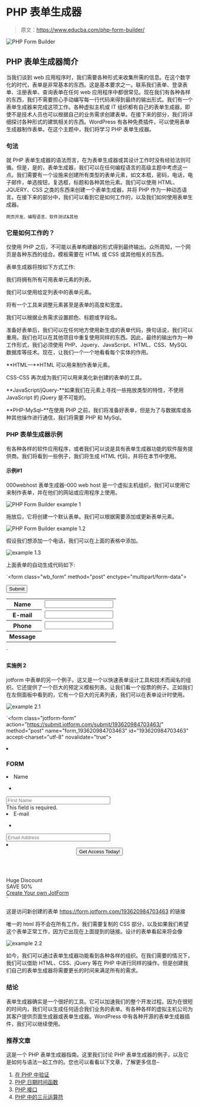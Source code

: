 # PHP 表单生成器

> 原文：<https://www.educba.com/php-form-builder/>

![PHP Form Builder](img/78bc4604d7ce5b8bd69d1aa82ccb9e7d.png)



## PHP 表单生成器简介

当我们谈到 web 应用程序时，我们需要各种形式来收集所需的信息。在这个数字化的时代，表单是非常基本的东西。这是基本要求之一。联系我们表单、登录表单、注册表单、查询表单在任何 web 应用程序中都很常见。现在我们有各种各样的东西，我们不需要担心手动编写每一行代码来得到最终的输出形式。我们有一个表单生成器来完成这项工作。各种虚拟主机或 IT 组织都有自己的表单生成器，即使不是技术人员也可以根据自己的业务需求创建表单。在接下来的部分，我们将详细探讨各种形式的建筑相关的东西。WordPress 有各种免费插件，可以使用表单生成器制作表单。在这个主题中，我们将学习 PHP 表单生成器。

### 句法

就 PHP 表单生成器的语法而言，在为表单生成器或其设计工作时没有经验法则可循。但是，是的，表单生成器，我们可以在任何编程语言的高级主题中考虑这一点。我们需要有一个设施来创建所有类型的表单元素，如文本框，密码，电话，电子邮件，单选按钮，复选框，标题和各种其他元素。我们可以使用 HTML、JQUERY、CSS 之类的东西来创建一个表单生成器，并将 PHP 作为一种动态语言。在接下来的部分中，我们可以看到它是如何工作的，以及我们如何使用表单生成器。

<small>网页开发、编程语言、软件测试&其他</small>

### 它是如何工作的？

仅使用 PHP 之后，不可能以表单构建器的形式得到最终输出。众所周知，一个网页是各种东西的组合。模板需要在 HTML 或 CSS 或其他相关的东西。

表单生成器将按如下方式工作:

我们将拥有所有可用表单元素的列表。

我们可以使用给定列表中的表单元素。

将有一个工具来调整元素甚至是表单的高度和宽度。

我们可以根据业务需求设置颜色、标题或字段名。

准备好表单后，我们可以在任何地方使用新生成的表单代码，换句话说，我们可以重用。我们也可以在其他项目中重复使用同样的东西。因此，最终的输出作为一种工作形式，我们必须使用 PHP、Jquery、JavaScript、HTML、CSS、MySQL 数据库等技术。现在，让我们一个一个地看看每个实体的作用。

**HTML—**HTML 可以用来制作表单元素。

CSS-CSS 再次成为我们可以用来美化新创建的表单的工具。

**JavaScript/jQuery-**如果我们在元素上寻找一些拖放类型的特性，不使用 JavaScript 的 jQuery 是不可能的。

**PHP-MySql–**在使用 PHP 之前，我们将准备好表单，但是为了与数据库或各种其他操作进行通信，我们将需要 PHP 和 MySql。

### PHP 表单生成器示例

有各种各样的软件应用程序，或者我们可以说是具有表单生成器功能的软件服务提供商。我们将看到一些例子，我们将生成 HTML 代码，并将在本节中使用。

#### 示例#1

000webhost 表单生成器–000 web host 是一个虚拟主机组织，我们可以使用它来制作表单，并在他们的网站或应用程序上使用。

![PHP Form Builder example 1](img/f5f5241a86fec109ed273c75e294ce02.png)



拖放后，它将创建一个默认表单。我们可以根据需要添加或更新表单元素。

![PHP Form Builder example 1.2](img/c18ff75143a81c6a3a456e6cccb84d5e.png)



假设我们想添加一个电话，我们可以在上面的表格中添加。

![example 1.3](img/708f67fef0a73366f4cb22721d60047d.png)



上面表单的自动生成代码如下:

`<form class="wb_form" method="post" enctype="multipart/form-data">
<input type="hidden" name="wb_form_id" value="9516e0e3">
<table>
<tbody>
<tr>
<th>Name&nbsp;&nbsp;</th>
<td>
<input type="hidden" name="wb_input_0" value="Name">
<input class="form-control form-field" type="text" value="" name="wb_input_0" required="required">
</td>
</tr>
<tr>
<th>E-mail&nbsp;&nbsp;</th>
<td>
<input type="hidden" name="wb_input_1" value="E-mail">
<input class="form-control form-field" type="text" value="" name="wb_input_1" required="required">
</td>
</tr>
<tr>
<th>Phone&nbsp;&nbsp;</th>
<td>
<input type="hidden" name="wb_input_2" value="Phone">
<input class="form-control form-field" type="text" value="" name="wb_input_2" required="required">
</td>
</tr>
<tr class="area-row">
<th>Message&nbsp;&nbsp;</th>
<td>
<input type="hidden" name="wb_input_3" value="Message">
<textarea class="form-control form-field form-area-field" rows="3" cols="20" name="wb_input_3" required="required">
</textarea>
</td>
</tr>
<tr class="form-footer">
<td colspan="2">
<button type="submit" class="btn btn-default">Submit</button>
</td>
</tr>
</tbody></table></form>`

#### 实施例 2

jotform 中表单的另一个例子。这又是一个以快速表单设计工具和技术而闻名的组织。它还提供了一个巨大的预定义模板列表。让我们看一个投票的例子。正如我们在左侧面板中看到的，它有一个巨大的元素列表，我们可以在表单设计时使用。

![example 2.1](img/279b2696346cb10eba510c4871d3d426.png)



`<form class="jotform-form" action="https://submit.jotform.com/submit/193620984703463/" method="post" name="form_193620984703463" id="193620984703463" accept-charset="utf-8" novalidate="true">
<input type="hidden" name="formID" value="193620984703463">
<input type="hidden" id="JWTContainer" value="">
<input type="hidden" id="cardinalOrderNumber" value="">
<div role="main" class="form-all">
<ul class="form-section page-section">
<li id="cid_7" class="form-input-wide" data-type="control_head">
<div class="form-header-group ">
<div class="header-text httac htvam">
<h3 id="header_7" class="form-header" data-component="header">
FORM
</h3>
</div>
</div>
</li>
<li class="form-line jf-required form-line-error" data-type="control_textbox" id="id_4">
<label class="form-label form-label-top form-label-auto" id="label_4" for="input_4">
Name

*

</label>
<div id="cid_4" class="form-input-wide jf-required">
<input type="text" id="input_4" name="q4_name" data-type="input-textbox" class="form-textbox validate[required] form-validation-error" size="32" value="" placeholder="First Name" data-component="textbox" aria-labelledby="label_4" required="">
<div class="form-error-message"><img src="https://cdn.jotfor.img/exclamation-octagon.png"> This field is required.<div class="form-error-arrow"><div class="form-error-arrow-inner"></div></div></div></div>
</li>
<li class="form-line jf-required" data-type="control_email" id="id_5">
<label class="form-label form-label-top form-label-auto" id="label_5" for="input_5">
E-mail

*

</label>
<div id="cid_5" class="form-input-wide jf-required">
<input type="email" id="input_5" name="q5_email5" class="form-textbox validate[required, Email]" size="32" value="" placeholder="Email Address" data-component="email" aria-labelledby="label_5" required="">
</div>
</li>
<li class="form-line" data-type="control_button" id="id_2">
<div id="cid_2" class="form-input-wide">
<div style="text-align:center" class="form-buttons-wrapper ">
<button id="input_2" type="submit" class="form-submit-button" data-component="button">
Get Access Today!
</button>
</div>
</div>
</li>
<li style="display:none">
Should be Empty:
<input type="text" name="website" value="">
</li>
</ul>
</div>
<script>
JotForm.showJotFormPowered = "new_footer";
</script>
<input type="hidden" id="simple_spc" name="simple_spc" value="193620984703463-193620984703463">
<script type="text/javascript">
document.getElementById("si" + "mple" + "_spc").value = "193620984703463-193620984703463";
</script>
<div class="formFooter-heightMask">
<div><link type="text/css" rel="stylesheet" href="https://cdn.educba.com/jfFormFooter/assets/css/main.min.css"><div class="formFooter-heightMask" style="height:58px"></div><div class="formFooter eoy-2019"><div class="eoy-formFooter-content"><a href="https://www.jotform.com/?utm_source=formfooter&amp;utm_medium=banner&amp;utm_term=193620984703463&amp;utm_content=eoy2019-logo&amp;utm_campaign=eoy2019" target="_blank" class="formFooter-logoLink"><img class="formFooter-logo" alt="JotForm Logo" src="https://cdn.jotfor.ms/assets/img/logo/logo-new@1x.png"></a><div class="eoy-formFooter-rightSide"><div class="eoy-formFooter-text"><div class="formFooter-text-left">Huge Discount</div><div class="formFooter-text-right">SAVE 50%</div><div class="eoy-formFooter-icon"><img style="width: 30px" src="https://cdn.jotfor.ms/assets/img/campaigns/2019/eoy/v4-editor/eoy-2019-icon.svg" alt="eoy-icon"></div></div><a class="eoy-upgrade-button" href="https://www.jotform.com/pricing?utm_source=formfooter&amp;utm_medium=banner&amp;utm_term=193620984703463&amp;utm_content=eoy2019-preview-createown&amp;utm_campaign=eoy2019" target="_blank">Create Your own JotForm</a></div></div></div></div></div>
<input type="hidden" name="event_id" value="1577600756659_193620984703463_VaXUKWV"></form>`

这是访问新创建的表单 https://form.jotform.com/193620984703463 的链接

唯一的 html 将不会在所有工作，我们需要复制的 CSS 部分，以及如果我们希望这个表单正常工作，因为它出现在上面提到的链接。设计的表单看起来将会像

![example 2.2](img/6c0325dde5dfd99e6254f866cc6f4d2e.png)



如今，我们可以通过表单生成器功能看到各种各样的组织。在我们需要的情况下，我们可以借助 HTML、CSS、jQuery 等在 PHP 中进行同样的操作。但是创建我们自己的表单生成器将需要更长的时间来满足所有的需求。

### 结论

表单生成器确实是一个很好的工具。它可以加速我们的整个开发过程。因为在很短的时间内，我们可以生成任何适合我们业务的表单。有各种各样的虚拟主机公司为其客户提供页面生成器或表单生成器。WordPress 中有各种开源的表单生成器插件，我们可以继续使用。

### 推荐文章

这是一个 PHP 表单生成器指南。这里我们讨论 PHP 表单生成器的例子，以及它是如何与语法一起工作的。您也可以看看以下文章，了解更多信息–

1.  [在 PHP 中验证](https://www.educba.com/validation-in-php/)
2.  [PHP 日期时间函数](https://www.educba.com/php-date-time-functions/)
3.  [PHP 接口](https://www.educba.com/php-interface/)
4.  [PHP 中的三元运算符](https://www.educba.com/ternary-operator-in-php/)





